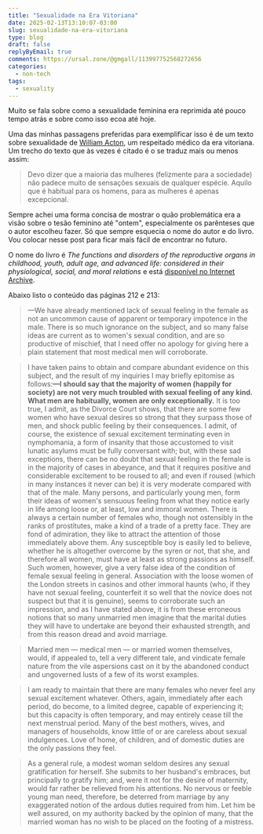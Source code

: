 ```yaml
---
title: "Sexualidade na Era Vitoriana"
date: 2025-02-13T13:10:07-03:00
slug: sexualidade-na-era-vitoriana
type: blog
draft: false
replyByEmail: true
comments: https://ursal.zone/@gmgall/113997752568272656
categories:
  - non-tech
tags:
  - sexuality
---
```

Muito se fala sobre como a sexualidade feminina era reprimida até pouco tempo atrás e sobre como isso ecoa até hoje.

Uma das minhas passagens preferidas para exemplificar isso é de um texto sobre sexualidade de [William Acton](https://en.wikipedia.org/wiki/William_Acton_(doctor)), um respeitado médico da era vitoriana. Um trecho do texto que às vezes é citado é o se traduz mais ou menos assim:

> Devo dizer que a maioria das mulheres (felizmente para a sociedade) não padece muito de sensações sexuais de qualquer espécie. Aquilo que é habitual para os homens, para as mulheres é apenas excepcional.

Sempre achei uma forma concisa de mostrar o quão problemática era a visão sobre o tesão feminino até "ontem", especialmente os parênteses que o autor escolheu fazer. Só que sempre esquecia o nome do autor e do livro. Vou colocar nesse post para ficar mais fácil de encontrar no futuro.

O nome do livro é *The functions and disorders of the reproductive organs in childhood, youth, adult age, and advanced life: considered in their physiological, social, and moral relations* e está [disponível no Internet Archive](https://archive.org/details/functionsdisorde00actorich/page/212/mode/1up).

Abaixo listo o conteúdo das páginas 212 e 213:

> —We have already mentioned lack of sexual feeling in the female as not an uncommon cause of apparent or temporary impotence in the male. There is so much ignorance on the subject, and so many false ideas are current as to women's sexual condition, and are so productive of mischief, that I need offer no apology for giving here a plain statement that most medical men will corroborate.

> I have taken pains to obtain and compare abundant evidence on this subject, and the result of my inquiries I may briefly epitomise as follows:**—I should say that the majority of women (happily for society) are not very much troubled with sexual feeling of any kind. What men are habitually, women are only exceptionally.** It is too true, I admit, as the Divorce Court shows, that there are some few women who have sexual desires so strong that they surpass those of men, and shock public feeling by their consequences. I admit, of course, the existence of sexual excitement terminating even in nymphomania, a form of insanity that those accustomed to visit lunatic asylums must be fully conversant with; but, with these sad exceptions, there can be no doubt that sexual feeling in the female is in the majority of cases in abeyance, and that it requires positive and considerable excitement to be roused to all; and even if roused (which in many instances it never can be) it is very moderate compared with that of the male. Many persons, and particularly young men, form their ideas of women's sensuous feeling from what they notice early in life among loose or, at least, low and immoral women. There is always a certain number of females who, though not ostensibly in the ranks of prostitutes, make a kind of a trade of a pretty face. They are fond of admiration, they like to attract the attention of those immediately above them. Any susceptible boy is easily led to believe, whether he is altogether overcome by the syren or not, that she, and therefore all women, must have at least as strong passions as himself. Such women, however, give a very false idea of the condition of female sexual feeling in general. Association with the loose women of the London streets in casinos and other immoral haunts (who, if they have not sexual feeling, counterfeit it so well that the novice does not suspect but that it is genuine), seems to corroborate such an impression, and as I have stated above, it is from these erroneous notions that so many unmarried men imagine that the marital duties they will have to undertake are beyond their exhausted strength, and from this reason dread and avoid marriage.

> Married men — medical men — or married women themselves, would, if appealed to, tell a very different tale, and vindicate female nature from the vile aspersions cast on it by the abandoned conduct and ungoverned lusts of a few of its worst examples.

> I am ready to maintain that there are many females who never feel any sexual excitement whatever. Others, again, immediately after each period, do become, to a limited degree, capable of experiencing it; but this capacity is often temporary, and may entirely cease till the next menstrual period. Many of the best mothers, wives, and managers of households, know little of or are careless about sexual indulgences. Love of home, of children, and of domestic duties are the only passions they feel.

> As a general rule, a modest woman seldom desires any sexual gratification for herself. She submits to her husband's embraces, but principally to gratify him; and, were it not for the desire of maternity, would far rather be relieved from his attentions. No nervous or feeble young man need, therefore, be deterred from marriage by any exaggerated notion of the ardous duties required from him. Let him be well assured, on my authority backed by the opinion of many, that the married woman has no wish to be placed on the footing of a mistress.
